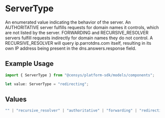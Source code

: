# ServerType

An enumerated value indicating the behavior of the server. An AUTHORITATIVE server fulfills requests for domain names it controls, which are not listed by the server. FORWARDING and RECURSIVE_RESOLVER servers fulfill requests indirectly for domain names they do not control. A RECURSIVE_RESOLVER will query ip.parrotdns.com itself, resulting in its own IP address being present in the dns.answers.response field.

## Example Usage

```typescript
import { ServerType } from "@censys/platform-sdk/models/components";

let value: ServerType = "redirecting";
```

## Values

```typescript
"" | "recursive_resolver" | "authoritative" | "forwarding" | "redirecting"
```